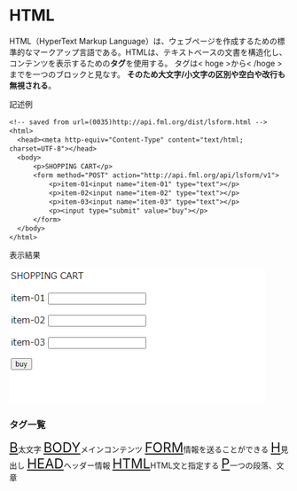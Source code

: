 [](ファイル名はコマンド名.md)
# HTML
HTML（HyperText Markup Language）は、ウェブページを作成するための標準的なマークアップ言語である。HTMLは、テキストベースの文書を構造化し、コンテンツを表示するための<b>タグ</b>を使用する。
タグは< hoge >から< /hoge >までを一つのブロックと見なす。
<b>そのため大文字/小文字の区別や空白や改行も無視される</b>。

記述例 [](変更しない)
  
  ```
<!-- saved from url=(0035)http://api.fml.org/dist/lsform.html -->
<html>
    <head><meta http-equiv="Content-Type" content="text/html; charset=UTF-8"></head>
    <body>
        <p>SHOPPING CART</p>
        <form method="POST" action="http://api.fml.org/api/lsform/v1">
            <p>item-01<input name="item-01" type="text"></p>
            <p>item-02<input name="item-02" type="text"></p>
            <p>item-03<input name="item-03" type="text"></p>
            <p><input type="submit" value="buy"></p>
        </form>
    </body>
</html>
  ```

表示結果　[](変更しない)

![](../goto/html_top.png)

### タグ一覧

<font size="5">[B](b.md)</font>太文字
<font size="5">[BODY](b.md)</font>メインコンテンツ
<font size="5">[FORM](form.md)</font>情報を送ることができる
<font size="5">[H](h.md)</font>見出し
<font size="5">[HEAD](head.md)</font>ヘッダー情報
<font size="5">[HTML](html.md)</font>HTML文と指定する
<font size="5">[P](p.md)</font>一つの段落、文章
